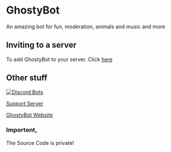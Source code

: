 # GhostyBot
An amazing bot for fun, moderation, animals and music and more

## Inviting to a server
To add GhostyBot to your server. Click [here](https://discordapp.com/oauth2/authorize?client_id=632843197600759809&scope=bot&permissions=8)



## Other stuff
[![Discord Bots](https://top.gg/api/widget/632843197600759809.svg)](https://top.gg/bot/632843197600759809)

[Support Server](https://discord.gg/2fv9GZa)

[GhostyBot Website](ghostybot.ga)


### Importent,
The Source Code is private!
